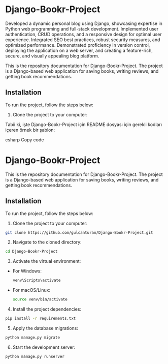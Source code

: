 # Django-Bookr-Project

Developed a dynamic personal blog using Django, showcasing expertise in Python web programming and full-stack development. Implemented user authentication, CRUD operations, and a responsive design for optimal user experience. Integrated SEO best practices, robust security measures, and optimized performance. Demonstrated proficiency in version control, deploying the application on a web server, and creating a feature-rich, secure, and visually appealing blog platform.

This is the repository documentation for Django-Bookr-Project. The project is a Django-based web application for saving books, writing reviews, and getting book recommendations.


## Installation

To run the project, follow the steps below:

1. Clone the project to your computer:


Tabii ki, işte Django-Bookr-Project için README dosyası için gerekli kodları içeren örnek bir şablon:

csharp
Copy code
# Django-Bookr-Project

This is the repository documentation for Django-Bookr-Project. The project is a Django-based web application for saving books, writing reviews, and getting book recommendations.

## Installation

To run the project, follow the steps below:

1. Clone the project to your computer:
```bash
git clone https://github.com/gulcanturan/Django-Bookr-Project.git
```


2. Navigate to the cloned directory:
```bash
cd Django-Bookr-Project
```

3. Activate the virtual environment:

- For Windows:
  ```bash
  venv\Scripts\activate
  ```

- For macOS/Linux:
  ```bash
  source venv/bin/activate
  ```
4. Install the project dependencies:
```bash
pip install -r requirements.txt
```
5. Apply the database migrations:
```bash
python manage.py migrate
```
6. Start the development server:
```bash
python manage.py runserver
```






  
